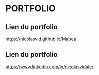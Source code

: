 PORTFOLIO
======

Lien du portfolio
----------

https://nicolasvid.github.io/Mabea

Lien du portfolio
----------

https://www.linkedin.com/in/nicolasvidale/


